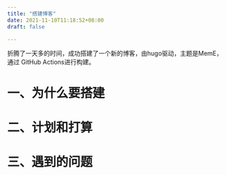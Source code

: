 ```yaml
---
title: "搭建博客"
date: 2021-11-10T11:18:52+08:00
draft: false

---
```


折腾了一天多的时间，成功搭建了一个新的博客，由hugo驱动，主题是MemE，通过 GitHub Actions进行构建。

# 一、为什么要搭建

# 二、计划和打算

# 三、遇到的问题



